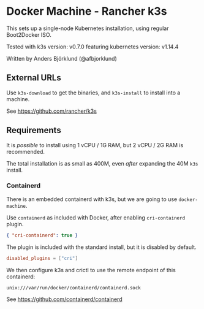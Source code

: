 # Docker Machine - Rancher k3s #

This sets up a single-node Kubernetes installation, using regular Boot2Docker ISO.

Tested with k3s version: v0.7.0 featuring kubernetes version: v1.14.4

Written by Anders Björklund (@afbjorklund)

## External URLs ##

Use `k3s-download` to get the binaries, and `k3s-install` to install into a machine.

See https://github.com/rancher/k3s

## Requirements ##

It is _possible_ to install using 1 vCPU / 1G RAM, but 2 vCPU / 2G RAM is recommended.

The total installation is as small as 400M, even _after_ expanding the 40M `k3s` install.

### Containerd ###

There is an embedded containerd with k3s, but we are going to use `docker-machine`.

Use  `containerd` as included with Docker, after enabling `cri-containerd` plugin.

```json
{ "cri-containerd": true }
```

The plugin is included with the standard install, but it is disabled by default.

```toml
disabled_plugins = ["cri"]
```

We then configure k3s and crictl to use the remote endpoint of this containerd:

`unix:///var/run/docker/containerd/containerd.sock`

See <https://github.com/containerd/containerd>
